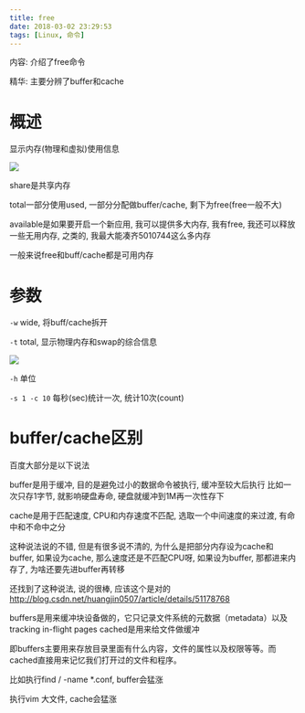 ```yaml
---
title: free
date: 2018-03-02 23:29:53
tags: [Linux, 命令]
---
```


内容: 介绍了free命令

精华: 主要分辨了buffer和cache

<!-- more -->

# 概述

显示内存(物理和虚拟)使用信息

![](http://p1rbtn7qp.bkt.clouddn.com/18-3-1/16623594.jpg)

share是共享内存

total一部分使用used, 一部分分配做buffer/cache, 剩下为free(free一般不大)

available是如果要开启一个新应用, 我可以提供多大内存, 我有free, 我还可以释放一些无用内存, 之类的, 我最大能凑齐5010744这么多内存

一般来说free和buff/cache都是可用内存

# 参数

`-w` wide, 将buff/cache拆开

`-t` total, 显示物理内存和swap的综合信息

![](http://p1rbtn7qp.bkt.clouddn.com/18-3-1/42463110.jpg)

`-h` 单位

`-s 1 -c 10` 每秒(sec)统计一次, 统计10次(count)

# buffer/cache区别

百度大部分是以下说法

buffer是用于缓冲, 目的是避免过小的数据命令被执行, 缓冲至较大后执行
比如一次只存1字节, 就影响硬盘寿命, 硬盘就缓冲到1M再一次性存下

cache是用于匹配速度, CPU和内存速度不匹配, 选取一个中间速度的来过渡, 有命中和不命中之分

这种说法说的不错, 但是有很多说不清的, 为什么是把部分内存设为cache和buffer, 如果设为cache, 那么速度还是不匹配CPU呀, 如果设为buffer, 那都进来内存了, 为啥还要先进buffer再转移

还找到了这种说法, 说的很棒, 应该这个是对的
http://blog.csdn.net/huangjin0507/article/details/51178768

buffers是用来缓冲块设备做的，它只记录文件系统的元数据（metadata）以及 tracking in-flight pages
cached是用来给文件做缓冲

即buffers主要用来存放目录里面有什么内容，文件的属性以及权限等等。而cached直接用来记忆我们打开过的文件和程序。

比如执行find / -name *.conf, 
buffer会猛涨

执行vim 大文件, 
cache会猛涨
